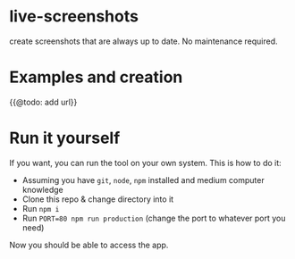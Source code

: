 # live-screenshots

create screenshots that are always up to date. No maintenance required.

# Examples and creation

{{@todo: add url}}

# Run it yourself

If you want, you can run the tool on your own system. This is how to do it:

- Assuming you have `git`, `node`, `npm` installed and medium computer knowledge
- Clone this repo & change directory into it
- Run `npm i`
- Run `PORT=80 npm run production` (change the port to whatever port you need)

Now you should be able to access the app.
